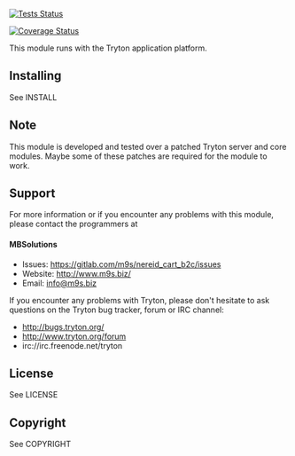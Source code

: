 [![Tests Status](https://m9s.gitlab.io/nereid_cart_b2c/junit/junit-badge.svg)](https://m9s.gitlab.io/nereid_cart_b2c)

[![Coverage Status](https://m9s.gitlab.io/nereid_cart_b2c/coverage/coverage-badge.svg)](https://m9s.gitlab.io/nereid_cart_b2c)

This module runs with the Tryton application platform.

Installing
----------

See INSTALL

Note
----

This module is developed and tested over a patched Tryton server and
core modules. Maybe some of these patches are required for the module to work.

Support
-------

For more information or if you encounter any problems with this module,
please contact the programmers at

#### MBSolutions

   * Issues:   https://gitlab.com/m9s/nereid_cart_b2c/issues
   * Website:  http://www.m9s.biz/
   * Email:    info@m9s.biz

If you encounter any problems with Tryton, please don't hesitate to ask
questions on the Tryton bug tracker, forum or IRC channel:

   * http://bugs.tryton.org/
   * http://www.tryton.org/forum
   * irc://irc.freenode.net/tryton

License
-------

See LICENSE

Copyright
---------

See COPYRIGHT

